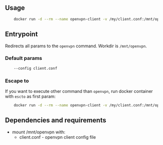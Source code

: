 ## Usage

```bash
    docker run -d --rm --name openvpn-client -v /my/client.conf:/mnt/openvpn/client.conf --net=host --cap-add=NET_ADMIN --device /dev/net/tun skopciewski/openvpn-client
```

## Entrypoint

Redirects all params to the `openvpn` command. Workdir is `/mnt/openvpn`.

### Default params

```bash
    --config client.conf
```

### Escape to

If you want to execute other command than `openvpn`, run docker container with `escto` as first param:

```bash
    docker run -d --rm --name openvpn-client -v /my/client.conf:/mnt/openvpn/client.conf --net=host --cap-add=NET_ADMIN --device /dev/net/tun skopciewski/openvpn-client escto sh
```

## Dependencies and requirements

* mount /mnt/openvpn with:
  * client.conf - openvpn client config file

